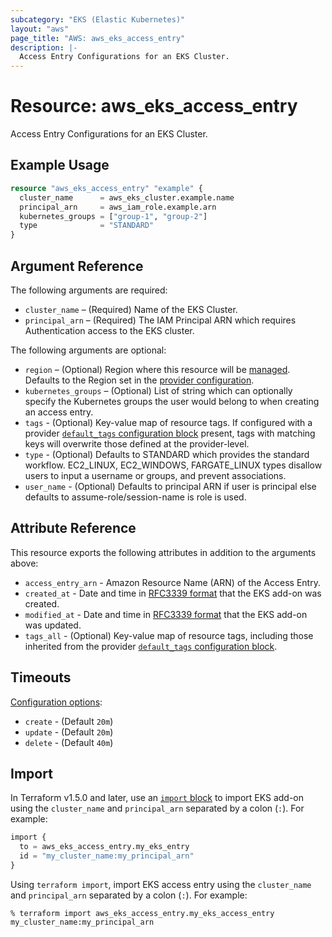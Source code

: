 ```yaml
---
subcategory: "EKS (Elastic Kubernetes)"
layout: "aws"
page_title: "AWS: aws_eks_access_entry"
description: |-
  Access Entry Configurations for an EKS Cluster.
---
```


# Resource: aws_eks_access_entry

Access Entry Configurations for an EKS Cluster.

## Example Usage

```terraform
resource "aws_eks_access_entry" "example" {
  cluster_name      = aws_eks_cluster.example.name
  principal_arn     = aws_iam_role.example.arn
  kubernetes_groups = ["group-1", "group-2"]
  type              = "STANDARD"
}
```

## Argument Reference

The following arguments are required:

* `cluster_name` – (Required) Name of the EKS Cluster.
* `principal_arn` – (Required) The IAM Principal ARN which requires Authentication access to the EKS cluster.

The following arguments are optional:

* `region` – (Optional) Region where this resource will be [managed](https://docs.aws.amazon.com/general/latest/gr/rande.html#regional-endpoints). Defaults to the Region set in the [provider configuration](https://registry.terraform.io/providers/hashicorp/aws/latest/docs#aws-configuration-reference).
* `kubernetes_groups` – (Optional) List of string which can optionally specify the Kubernetes groups the user would belong to when creating an access entry.
* `tags` - (Optional) Key-value map of resource tags. If configured with a provider [`default_tags` configuration block](https://registry.terraform.io/providers/hashicorp/aws/latest/docs#default_tags-configuration-block) present, tags with matching keys will overwrite those defined at the provider-level.
* `type` - (Optional) Defaults to STANDARD which provides the standard workflow. EC2_LINUX, EC2_WINDOWS, FARGATE_LINUX types disallow users to input a username or groups, and prevent associations.
* `user_name` - (Optional) Defaults to principal ARN if user is principal else defaults to assume-role/session-name is role is used.

## Attribute Reference

This resource exports the following attributes in addition to the arguments above:

* `access_entry_arn` - Amazon Resource Name (ARN) of the Access Entry.
* `created_at` - Date and time in [RFC3339 format](https://tools.ietf.org/html/rfc3339#section-5.8) that the EKS add-on was created.
* `modified_at` - Date and time in [RFC3339 format](https://tools.ietf.org/html/rfc3339#section-5.8) that the EKS add-on was updated.
* `tags_all` - (Optional) Key-value map of resource tags, including those inherited from the provider [`default_tags` configuration block](https://registry.terraform.io/providers/hashicorp/aws/latest/docs#default_tags-configuration-block).

## Timeouts

[Configuration options](https://developer.hashicorp.com/terraform/language/resources/syntax#operation-timeouts):

* `create` - (Default `20m`)
* `update` - (Default `20m`)
* `delete` - (Default `40m`)

## Import

In Terraform v1.5.0 and later, use an [`import` block](https://developer.hashicorp.com/terraform/language/import) to import EKS add-on using the `cluster_name` and `principal_arn` separated by a colon (`:`). For example:

```terraform
import {
  to = aws_eks_access_entry.my_eks_entry
  id = "my_cluster_name:my_principal_arn"
}
```

Using `terraform import`, import EKS access entry using the `cluster_name` and `principal_arn` separated by a colon (`:`). For example:

```console
% terraform import aws_eks_access_entry.my_eks_access_entry my_cluster_name:my_principal_arn
```
